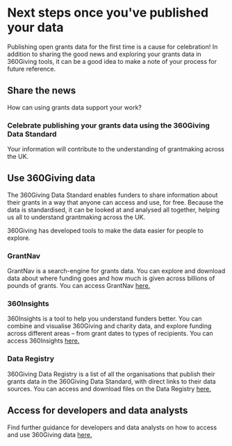 # Next steps once you've published your data
Publishing open grants data for the first time is a cause for celebration! In addition to sharing the good news and exploring your grants data in 360Giving tools, it can be a good idea to make a note of your process for future reference.

## Share the news
How can using grants data support your work?

### Celebrate publishing your grants data using the 360Giving Data Standard
Your information will contribute to the understanding of grantmaking across the UK.

## Use 360Giving data
The 360Giving Data Standard enables funders to share information about their grants in a way that anyone can access and use, for free. Because the data is standardised, it can be looked at and analysed all together, helping us all to understand grantmaking across the UK.

360Giving has developed tools to make the data easier for people to explore.

### GrantNav
GrantNav is a search-engine for grants data. You can explore and download data about where funding goes and how much is given across billions of pounds of grants.
You can access GrantNav <a href="https://grantnav.threesixtygiving.org" target="_blank">here.</a>

### 360Insights
360Insights is a tool to help you understand funders better. You can combine and visualise 360Giving and charity data, and explore funding across different areas – from grant dates to types of recipients.
You can access 360Insights <a href="https://insights.threesixtygiving.org" target="_blank">here.</a>

### Data Registry
360Giving Data Registry is a list of all the organisations that publish their grants data in the 360Giving Data Standard, with direct links to their data sources.
You can access and download files on the Data Registry <a href="https://data.threesixtygiving.org/" target="_blank">here.</a>

## Access for developers and data analysts
Find further guidance for developers and data analysts on how to access and use 360Giving data <a href="https://www.threesixtygiving.org/data/using-360giving-data/" target="_blank">here.</a> 
